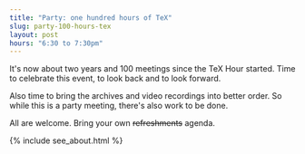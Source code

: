 ```yaml
---
title: "Party: one hundred hours of TeX"
slug: party-100-hours-tex
layout: post
hours: "6:30 to 7:30pm"
---
```


It's now about two years and 100 meetings since the TeX Hour
started. Time to celebrate this event, to look back and to look
forward.

Also time to bring the archives and video recordings into better
order. So while this is a party meeting, there's also work to be done.

All are welcome. Bring your own ~~refreshments~~ agenda.


{% include see_about.html %}
